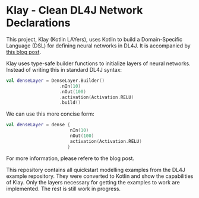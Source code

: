 # Klay - Clean DL4J Network Declarations

This project, Klay (Kotlin LAYers), uses Kotlin to build a Domain-Specific Language (DSL) for defining neural networks in DL4J.
It is accompanied by [this blog post]().

Klay uses type-safe builder functions to initialize layers of neural networks.
Instead of writing this in standard DL4J syntax:

```kotlin
val denseLayer = DenseLayer.Builder()
                    .nIn(10)
                    .nOut(100)
                    .activation(Activation.RELU)
                    .build()
```

We can use this more concise form:

```kotlin
val denseLayer = dense {
                        nIn(10)
                        nOut(100)
                        activation(Activation.RELU)
                       }
```

For more information, please refere to the blog post.

This repository contains all quickstart modelling examples from the DL4J example repository.
They were converted to Kotlin and show the capabilities of Klay.
Only the layers necessary for getting the examples to work are implemented.
The rest is still work in progress.